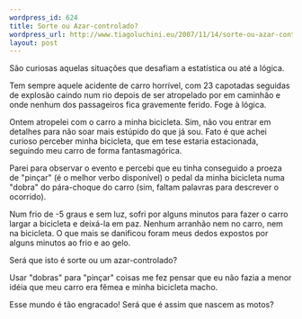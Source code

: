 ```yaml
--- 
wordpress_id: 624
title: Sorte ou Azar-controlado?
wordpress_url: http://www.tiagoluchini.eu/2007/11/14/sorte-ou-azar-controlado/
layout: post
---
```

São curiosas aquelas situações que desafiam a estatística ou até a lógica.

Tem sempre aquele acidente de carro horrível, com 23 capotadas seguidas de explosão caindo num rio depois de ser atropelado por em caminhão e onde nenhum dos passageiros fica gravemente ferido. Foge à lógica.

Ontem atropelei com o carro a minha bicicleta. Sim, não vou entrar em detalhes para não soar mais estúpido do que já sou. Fato é que achei curioso perceber minha bicicleta, que em tese estaria estacionada, seguindo meu carro de forma fantasmagórica.

Parei para observar o evento e percebi que eu tinha conseguido a proeza de "pinçar" (é o melhor verbo disponível) o pedal da minha bicicleta numa "dobra" do pára-choque do carro (sim, faltam palavras para descrever o ocorrido).

Num frio de -5 graus e sem luz, sofri por alguns minutos para fazer o carro largar a bicicleta e deixá-la em paz. Nenhum arranhão nem no carro, nem na bicicleta. O que mais se danificou foram meus dedos expostos por alguns minutos ao frio e ao gelo.

Será que isto é sorte ou um azar-controlado?

Usar "dobras" para "pinçar" coisas me fez pensar que eu não fazia a menor idéia que meu carro era fêmea e minha bicicleta macho.

Esse mundo é tão engracado! Será que é assim que nascem as motos?
